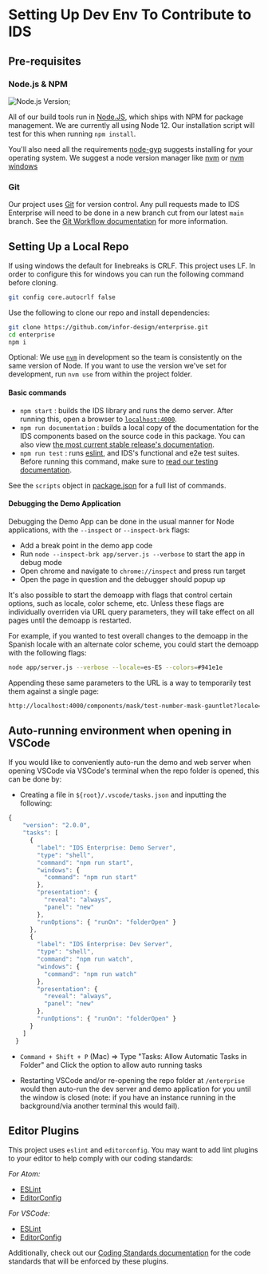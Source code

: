 # Setting Up Dev Env To Contribute to IDS

## Pre-requisites

### Node.js & NPM

![Node.js Version](https://img.shields.io/badge/node-%3E%3D%2012.16.3-green.svg);

All of our build tools run in [Node.JS](https://nodejs.org/en/), which ships with NPM for package management. We are currently all using Node 12. Our installation script will test for this when running `npm install`.

You'll also need all the requirements [node-gyp](https://github.com/nodejs/node-gyp#installation) suggests installing for your operating system. We suggest a node version manager like [nvm](https://github.com/nvm-sh/nvm) or [nvm windows](https://github.com/coreybutler/nvm-windows)

### Git

Our project uses [Git](https://git-scm.com/) for version control.  Any pull requests made to IDS Enterprise will need to be done in a new branch cut from our latest `main` branch.  See the [Git Workflow documentation](./GIT-WORKFLOW.md) for more information.

## Setting Up a Local Repo

If using windows the default for linebreaks is CRLF. This project uses LF. In order to configure this for windows you can run the following command before cloning.

```sh
git config core.autocrlf false
```

Use the following to clone our repo and install dependencies:

```sh
git clone https://github.com/infor-design/enterprise.git
cd enterprise
npm i
```

Optional: We use [`nvm`](https://github.com/creationix/nvm) in development so the team is consistently on the same version of Node. If you want to use the version we've set for development, run `nvm use` from within the project folder.

#### Basic commands

- `npm start` : builds the IDS library and runs the demo server.  After running this, open a browser to [`localhost:4000`](http://localhost:4000).
- `npm run documentation` : builds a local copy of the documentation for the IDS components based on the source code in this package.  You can also view [the most current stable release's documentation](https://design.infor.com/code/ids-enterprise/latest).
- `npm run test` : runs [eslint](https://eslint.org/), and IDS's functional and e2e test suites.  Before running this command, make sure to [read our testing documentation](./TESTING.md).

See the `scripts` object in [package.json](../package.json) for a full list of commands.

#### Debugging the Demo Application

Debugging the Demo App can be done in the usual manner for Node applications, with the `--inspect` or `--inspect-brk` flags:

- Add a break point in the demo app code
- Run `node --inspect-brk app/server.js --verbose` to start the app in debug mode
- Open chrome and navigate to `chrome://inspect` and press run target
- Open the page in question and the debugger should popup up

It's also possible to start the demoapp with flags that control certain options, such as locale, color scheme, etc.  Unless these flags are individually overriden via URL query parameters, they will take effect on all pages until the demoapp is restarted.

For example, if you wanted to test overall changes to the demoapp in the Spanish locale with an alternate color scheme, you could start the demoapp with the following flags:

```sh
node app/server.js --verbose --locale=es-ES --colors=#941e1e
```

Appending these same parameters to the URL is a way to temporarily test them against a single page:

```html
http://localhost:4000/components/mask/test-number-mask-gauntlet?locale=es-ES&colors=#941e1e
```

## Auto-running environment when opening in VSCode

If you would like to conveniently auto-run the demo and web server when opening VSCode via VSCode's terminal when the repo folder is opened, this can be done by:

- Creating a file in `${root}/.vscode/tasks.json` and inputting the following:

```js
{
    "version": "2.0.0",
    "tasks": [
      {
        "label": "IDS Enterprise: Demo Server",
        "type": "shell",
        "command": "npm run start",
        "windows": {
          "command": "npm run start"
        },
        "presentation": {
          "reveal": "always",
          "panel": "new"
        },
        "runOptions": { "runOn": "folderOpen" }
      },
      {
        "label": "IDS Enterprise: Dev Server",
        "type": "shell",
        "command": "npm run watch",
        "windows": {
          "command": "npm run watch"
        },
        "presentation": {
          "reveal": "always",
          "panel": "new"
        },
        "runOptions": { "runOn": "folderOpen" }
      }
    ]
  }
```

- `Command + Shift + P` (Mac) => Type "Tasks: Allow Automatic Tasks in Folder" and Click the option to allow auto running tasks

- Restarting VSCode and/or re-opening the repo folder at `/enterprise` would then auto-run the dev server and demo application for you until the window is closed (note: if you have an instance running in the background/via another terminal this would fail).

## Editor Plugins

This project uses `eslint` and `editorconfig`. You may want to add lint plugins to your editor to help comply with our coding standards:

_For Atom:_

- [ESLint](https://github.com/AtomLinter/linter-eslint)
- [EditorConfig](https://github.com/sindresorhus/atom-editorconfig#readme)

_For VSCode:_

- [ESLint](https://marketplace.visualstudio.com/items?itemName=dbaeumer.vscode-eslint)
- [EditorConfig](https://github.com/editorconfig/editorconfig-vscode)

Additionally, check out our [Coding Standards documentation](./CODING-STANDARDS.md) for the code standards that will be enforced by these plugins.